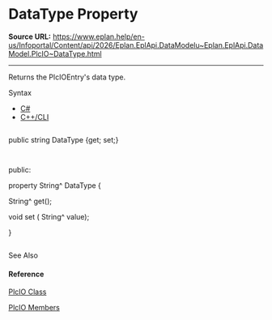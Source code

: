 # DataType Property

**Source URL:** https://www.eplan.help/en-us/Infoportal/Content/api/2026/Eplan.EplApi.DataModelu~Eplan.EplApi.DataModel.PlcIO~DataType.html

---

Returns the PlcIOEntry's data type.

Syntax

- [C#](#i-syntax-CS)
- [C++/CLI](#i-syntax-CPP2005)

```
```
public string DataType {get; set;}
```
```

```
```
public:
property String^ DataType {
   String^ get();
   void set (    String^ value);
}
```
```



See Also

#### Reference

[PlcIO Class](Eplan.EplApi.DataModelu~Eplan.EplApi.DataModel.PlcIO.html)
  
[PlcIO Members](Eplan.EplApi.DataModelu~Eplan.EplApi.DataModel.PlcIO_members.html)